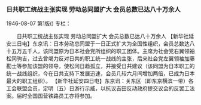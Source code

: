 ### 日共职工统战主张实现  劳动总同盟扩大  会员总数已达八十万余人

1946-08-07
第1版()
专栏：

　　日共职工统战主张实现
    劳动总同盟扩大
    会员总数已达八十万余人
    【新华社延安三日电】东京讯：日本劳动总同盟于一日正式扩大为全国性组织，会员总数达八十五万五千人，该同盟原为日本社会党所组织的职工团体。主席为社会党右翼领袖松冈驹吉，过去曾竭力反对日共的职工统一战线的主张，后来社会党左翼领袖加藤勘士等参加该盟的领导，使松冈日趋孤立，并接受日共建议（该同盟为日本职工的统一战线组织，今在日共支持下发展迅速，会员几较六月间增加两倍，已成为日本最大的职工组织）。
    【新华社延安四日电】东京讯：关东区（即东京横滨一带）各工会联盟会员，定明（五）日游行示威，以抗议吉田反动政府提交议会的反罢工法案。届时全国国营铁路员工亦将参加。
